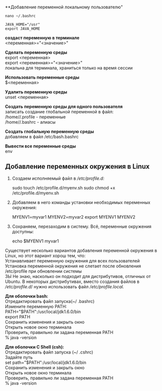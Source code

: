 
\*\*Добавление переменной локальному пользователю"

    nano ~/.bashrc
    
    JAVA_HOME="/usr"
    export JAVA_HOME

**создаст переменную в терминале**  
<переменная>="<значение>"

**Сделать переменную среды**  
export <переменная>  
export <переменная>="<значение>"  
локальна для терминала, храниться только на время сессии

**Использовать переменные среды**  
$<переменная>

**Удалить переменную среды**  
unset <переменная>

**Создать переменную среды для одного пользователя**  
записать создание глобальной переменной в файл:  
/home/<user>/.profile - переменные  
/home/<user>/.bashrc - алиасы

**Создать глобальную переменную среды**  
добавляем в файл /etc/bash.bashrc

**Вывести все переменные среды**  
env

Добавление переменных окружения в Linux
---------------------------------------

1) Создаем исполняемый файл в _/etc/profile.d:_

    sudo touch /etc/profile.d/myenv.sh
    sudo chmod +x /etc/profile.d/myenv.sh

  
2) Добавляем в него команды установки необходимых переменных окружения:

    MYENV1=myvar1
    MYENV2=myvar2
    export MYENV1 MYENV2

  
3) Сохраняем, перезаходим в систему. Всё, переменные окружения доступны:

    echo $MYENV1
    myvar1

Существует несколько вариантов добавления переменной окружения в Linux, но этот вариант хорош тем, что:  
Устанавливает переменную окружения для всех пользователей  
Установка переменной окружения не слетает после обновления /etc/profile при обновлении системы  
ЗЫ Не знаю, насколько он подходит для дистрибутивов, отличных от Ubuntu. В некоторых дистрибутивах, вместо создания файлов в _/etc/profile.d_/ нужно использовать файл _/etc/profile.local._

**Для оболочки bash:**  
Отредактировать файл запуска(~/ .bashrc)  
Измените переменную PATH:  
PATH="$PATH":/usr/local/jdk1.6.0/bin  
export PATH  
Сохранить изменения и закрыть окно  
Открыть новое окно терминала  
Проверить, правильно ли задана переменная PATH  
% java -version

**Для оболочки C Shell (csh):**  
Отредактировать файл запуска (~/ .cshrc)  
Задайте путь  
set path="$PATH":/usr/local/jdk1.6.0/bin  
Сохранить изменения и закрыть окно  
Открыть новое окно терминала  
Проверить, правильно ли задана переменная PATH  
% java -version
